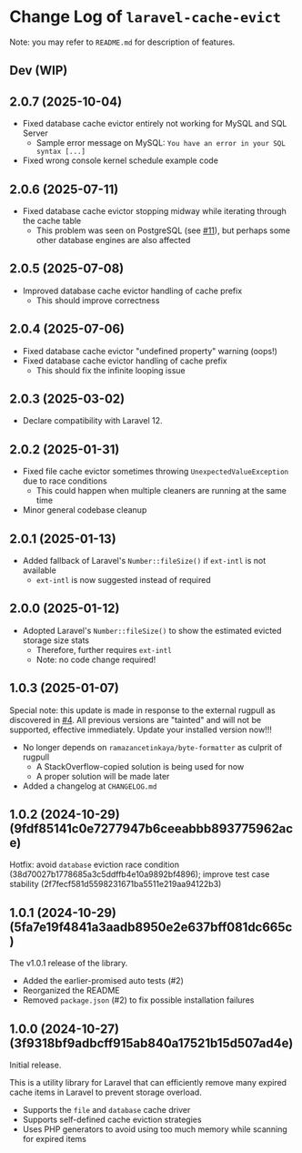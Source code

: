 # Change Log of `laravel-cache-evict`
Note: you may refer to `README.md` for description of features.

## Dev (WIP)

## 2.0.7 (2025-10-04)
- Fixed database cache evictor entirely not working for MySQL and SQL Server
  - Sample error message on MySQL: `You have an error in your SQL syntax [...]`
- Fixed wrong console kernel schedule example code

## 2.0.6 (2025-07-11)
- Fixed database cache evictor stopping midway while iterating through the cache table
  - This problem was seen on PostgreSQL (see [#11](https://github.com/Vectorial1024/laravel-cache-evict/issues/11)), but perhaps some other database engines are also affected

## 2.0.5 (2025-07-08)
- Improved database cache evictor handling of cache prefix
  - This should improve correctness

## 2.0.4 (2025-07-06)
- Fixed database cache evictor "undefined property" warning (oops!)
- Fixed database cache evictor handling of cache prefix
  - This should fix the infinite looping issue

## 2.0.3 (2025-03-02)
- Declare compatibility with Laravel 12. 

## 2.0.2 (2025-01-31)
- Fixed file cache evictor sometimes throwing `UnexpectedValueException` due to race conditions
  - This could happen when multiple cleaners are running at the same time
- Minor general codebase cleanup

## 2.0.1 (2025-01-13)
- Added fallback of Laravel's `Number::fileSize()` if `ext-intl` is not available
  - `ext-intl` is now suggested instead of required

## 2.0.0 (2025-01-12)
- Adopted Laravel's `Number::fileSize()` to show the estimated evicted storage size stats
  - Therefore, further requires `ext-intl`
  - Note: no code change required!

## 1.0.3 (2025-01-07)
Special note: this update is made in response to the external rugpull as discovered in [#4](https://github.com/Vectorial1024/laravel-cache-evict/issues/4). All previous versions are "tainted" and will not be supported, effective immediately. Update your installed version now!!!
- No longer depends on `ramazancetinkaya/byte-formatter` as culprit of rugpull
  - A StackOverflow-copied solution is being used for now
  - A proper solution will be made later
- Added a changelog at `CHANGELOG.md`

## 1.0.2 (2024-10-29) (9fdf85141c0e7277947b6ceeabbb893775962ace)
Hotfix: avoid `database` eviction race condition (38d70027b1778685a3c5ddffb4e10a9892bf4896); improve test case stability (2f7fecf581d5598231671ba5511e219aa94122b3)

## 1.0.1 (2024-10-29) (5fa7e19f4841a3aadb8950e2e637bff081dc665c)
The v1.0.1 release of the library.
- Added the earlier-promised auto tests (#2)
- Reorganized the README
- Removed `package.json` (#2) to fix possible installation failures

## 1.0.0 (2024-10-27) (3f9318bf9adbcff915ab840a17521b15d507ad4e)
Initial release.

This is a utility library for Laravel that can efficiently remove many expired cache items in Laravel to prevent storage overload.
- Supports the `file` and `database` cache driver
- Supports self-defined cache eviction strategies
- Uses PHP generators to avoid using too much memory while scanning for expired items
